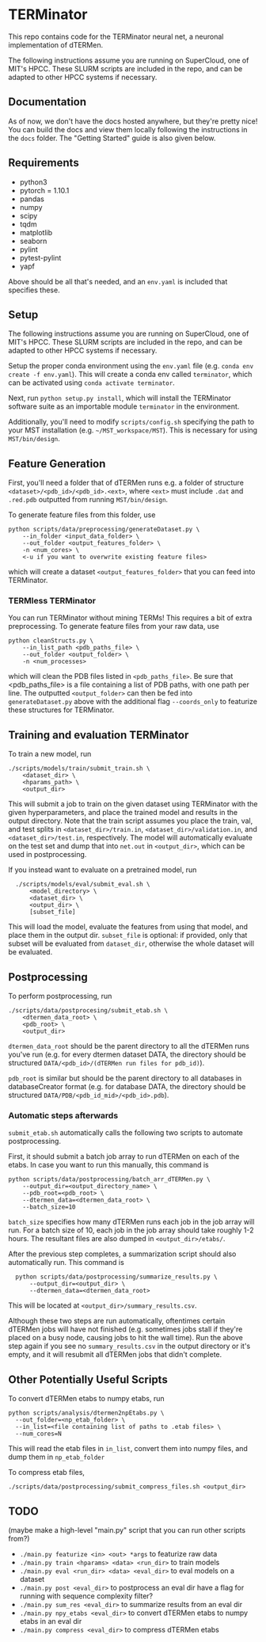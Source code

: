 # TERMinator
This repo contains code for the TERMinator neural net, a neuronal implementation of dTERMen.

The following instructions assume you are running on SuperCloud, one of MIT's HPCC.
These SLURM scripts are included in the repo, and can be adapted to other HPCC systems if necessary.

## Documentation
As of now, we don't have the docs hosted anywhere, but they're pretty nice! You can build the docs and view them locally following the instructions in the `docs` folder. The "Getting Started" guide is also given below.

## Requirements
* python3
* pytorch = 1.10.1
* pandas
* numpy
* scipy
* tqdm
* matplotlib
* seaborn
* pylint
* pytest-pylint
* yapf

Above should be all that's needed, and an `env.yaml` is included that specifies these.

## Setup
The following instructions assume you are running on SuperCloud, one of MIT's HPCC.
These SLURM scripts are included in the repo, and can be adapted to other HPCC systems if necessary.

Setup the proper conda environment using the `env.yaml` file (e.g. `conda env create -f env.yaml`).
This will create a conda env called `terminator`, which can be activated using `conda activate terminator`.

Next, run `python setup.py install`, which will install the TERMinator software suite as an importable module `terminator` in the environment.

Additionally, you'll need to modify `scripts/config.sh` specifying the path to your MST installation (e.g. `~/MST_workspace/MST`).
This is necessary for using `MST/bin/design`.

## Feature Generation
First, you'll need a folder that of dTERMen runs e.g. a folder of structure `<dataset>/<pdb_id>/<pdb_id>.<ext>`,
where `<ext>` must include `.dat` and `.red.pdb` outputted from running `MST/bin/design`.

To generate feature files from this folder, use

```
python scripts/data/preprocessing/generateDataset.py \
    --in_folder <input_data_folder> \
    --out_folder <output_features_folder> \
    -n <num_cores> \
    <-u if you want to overwrite existing feature files>
```


which will create a dataset `<output_features_folder>` that you can feed into TERMinator.

### TERMless TERMinator
You can run TERMinator without mining TERMs! This requires a bit of extra preprocessing.
To generate feature files from your raw data, use

```
python cleanStructs.py \
    --in_list_path <pdb_paths_file> \
    --out_folder <output_folder> \
    -n <num_processes>
```

which will clean the PDB files listed in `<pdb_paths_file>`. Be sure that <pdb_paths_file> is a file containing a list of PDB paths,
with one path per line. The outputted `<output_folder>` can then be fed into `generateDataset.py` above
with the additional flag `--coords_only` to featurize these structures for TERMinator.

## Training and evaluation TERMinator
To train a new model, run

```
./scripts/models/train/submit_train.sh \
    <dataset_dir> \
    <hparams_path> \
    <output_dir>
```

This will submit a job to train on the given dataset using TERMinator with the given hyperparameters, and place the trained model and results in the output directory.
Note that the train script assumes you place the train, val, and test splits in `<dataset_dir>/train.in`, `<dataset_dir>/validation.in`, and `<dataset_dir>/test.in`, respectively.
The model will automatically evaluate on the test set and dump that into `net.out` in `<output_dir>`, which can be used in postprocessing.

If you instead want to evaluate on a pretrained model, run

```
  ./scripts/models/eval/submit_eval.sh \
      <model_directory> \
      <dataset_dir> \
      <output_dir> \
      [subset_file]
```

This will load the model, evaluate the features from using that model, and place them in the output dir.
`subset_file` is optional: if provided, only that subset will be evaluated from `dataset_dir`, otherwise the whole dataset will be evaluated.

## Postprocessing
To perform postprocessing, run

```
./scripts/data/postprocesing/submit_etab.sh \
    <dtermen_data_root> \
    <pdb_root> \
    <output_dir>
```

`dtermen_data_root` should be the parent directory to all the dTERMen runs you've run
(e.g. for every dtermen dataset DATA, the directory should be structured `DATA/<pdb_id>/(dTERMen run files for pdb_id)`).

`pdb_root` is similar but should be the parent directory to all databases in databaseCreator format
(e.g. for database DATA, the directory should be structured `DATA/PDB/<pdb_id_mid>/<pdb_id>.pdb`).

### Automatic steps afterwards
`submit_etab.sh` automatically calls the following two scripts to automate postprocessing.

First, it should submit a batch job array to run dTERMen on each of the etabs.
In case you want to run this manually, this command is

```
python scripts/data/postprocessing/batch_arr_dTERMen.py \
    --output_dir=<output_directory_name> \
    --pdb_root=<pdb_root> \
    --dtermen_data=<dtermen_data_root> \
    --batch_size=10
```

`batch_size` specifies how many dTERMen runs each job in the job array will run.
For a batch size of 10, each job in the job array should take roughly 1-2 hours.
The resultant files are also dumped in `<output_dir>/etabs/`.

After the previous step completes, a summarization script should also automatically run.
This command is
```
  python scripts/data/postprocessing/summarize_results.py \
      --output_dir=<output_dir> \
      --dtermen_data=<dtermen_data_root>
```

This will be located at `<output_dir>/summary_results.csv`.

Although these two steps are run automatically, oftentimes certain dTERMen jobs will have not finished
(e.g. sometimes jobs stall if they're placed on a busy node, causing jobs to hit the wall time).
Run the above step again if you see no `summary_results.csv` in the output directory or it's empty,
and it will resubmit all dTERMen jobs that didn't complete.

## Other Potentially Useful Scripts
To convert dTERMen etabs to numpy etabs, run

```
python scripts/analysis/dtermen2npEtabs.py \
  --out_folder=<np_etab_folder> \
  --in_list=<file containing list of paths to .etab files> \
  --num_cores=N
```

This will read the etab files in `in_list`, convert them into numpy files, and dump them in `np_etab_folder`

To compress etab files,

```
./scripts/data/postprocessing/submit_compress_files.sh <output_dir>
```

## TODO

(maybe make a high-level "main.py" script that you can run other scripts from?)
- `./main.py featurize <in> <out> *args` to featurize raw data
- `./main.py train <hparams> <data> <run_dir>` to train models
- `./main.py eval <run_dir> <data> <eval_dir>` to eval models on a dataset
- `./main.py post <eval_dir>` to postprocess an eval dir
    have a flag for running with sequence complexity filter?
- `./main.py sum_res <eval_dir>` to summarize results from an eval dir
- `./main.py npy_etabs <eval_dir>` to convert dTERMen etabs to numpy etabs in an eval dir
- `./main.py compress <eval_dir>` to compress dTERMen etabs
